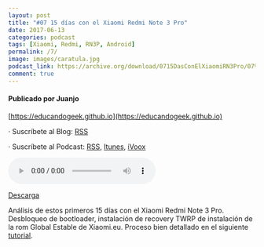```yaml
---
layout: post
title: "#07 15 días con el Xiaomi Redmi Note 3 Pro"
date: 2017-06-13
categories: podcast
tags: [Xiaomi, Redmi, RN3P, Android]
permalink: /7/
image: images/caratula.jpg
podcast_link: https://archive.org/download/0715DasConElXiaomiRN3Pro/07%2015%20d%C3%ADas%20con%20el%20Xiaomi%20RN3Pro.mp3
comment: true
---
```


#### Publicado por Juanjo

[https://educandogeek.github.io](https://educandogeek.github.io)

· Suscríbete al Blog: [RSS](http://feeds.feedburner.com/educandogeekblog)

· Suscríbete al Podcast: [RSS](http://feeds.feedburner.com/educandogeek), [Itunes](https://itunes.apple.com/es/podcast/educando-geek/id1110060146?mt=2), [iVoox](https://www.ivoox.com/podcast-educando-geek_sq_f1289274_1.html)


<audio controls>
  <source src="{{ page.podcast_link }}" type="audio/mp3">
</audio>


[Descarga][Mp3]


Análisis de estos primeros 15 días con el Xiaomi Redmi Note 3 Pro. Desbloqueo de bootloader, instalación de recovery TWRP de instalación de la rom Global Estable de Xiaomi.eu.
Proceso bien detallado en el siguiente [tutorial](https://drive.google.com/open?id=0B9ePZK7y3oTeN0NnQ2FCZmJwX3c).



[Mp3]: https://archive.org/download/0715DasConElXiaomiRN3Pro/07%2015%20d%C3%ADas%20con%20el%20Xiaomi%20RN3Pro.mp3